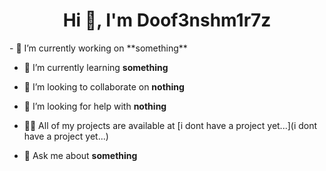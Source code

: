 <h1 align="center">Hi 👋, I'm Doof3nshm1r7z</h1>
- 🔭 I’m currently working on **something**

- 🌱 I’m currently learning **something**

- 👯 I’m looking to collaborate on **nothing**

- 🤝 I’m looking for help with **nothing**

- 👨‍💻 All of my projects are available at [i dont have a project yet...](i dont have a project yet...)

- 💬 Ask me about **something**
